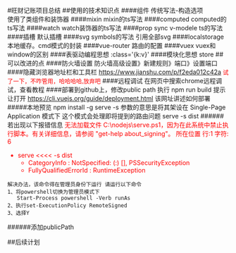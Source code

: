 #旺财记账项目总结
##使用的技术知识点
####组件
    传统写法-构造选项   
    使用了类组件和装饰器
####mixin
    mixin的ts写法
####computed
    computed的ts写法
####watch
    watch装饰器的ts写法
####prop sync v-modele
    ts的写法
####插槽
    默认插槽
####svg
    symbols的写法 引用全部svg
####localstorage
    本地缓存。cmd模式的封装
####vue-router
    路由的配置
####vuex
    vuex和window的区别
####表驱动编程思想
    :class='{k:v}'
####模块化思想
    store
##可以改进的点
####防火墙设置
    防火墙高级设置》新建规则》端口》设置端口
####隐藏浏览器地址栏和工具栏
<https://www.jianshu.com/p/f2eda012c42a>  <font color='red' size=2>试了一下，不咋管用，哈哈哈哈,放弃吧</font>
####远程调试
    在网页中搜索chrome远程调试，查看教程
####部署到github上，修改public path
    执行 npm run build 提示让打开 https://cli.vuejs.org/guide/deployment.html
    该网址讲述如何部署
#####本地预览
    npm install -g serve
        -s 参数的意思是将其架设在 Single-Page Application 模式下
        这个模式会处理即将提到的路由问题
    serve -s dist
######若出现以下报错信息
<font color='red'>
无法加载文件 C:\nodejs\serve.ps1，因为在此系统中禁止执行脚本。有关详细信息，请参阅 "get-help about_signing"。
所在位置 行:1 字符: 6
+ serve <<<<  -s dist
    + CategoryInfo          : NotSpecified: (:) [], PSSecurityException
    + FullyQualifiedErrorId : RuntimeException
</font>

    解决办法，该命令得在管理员身份下运行 请运行以下命令
    1、将powershell切换为管理员模式下
       Start-Process powershell -Verb runAs
    2、执行set-ExecutionPolicy RemoteSigned
    3、选择Y
######添加publicPath


##后续计划